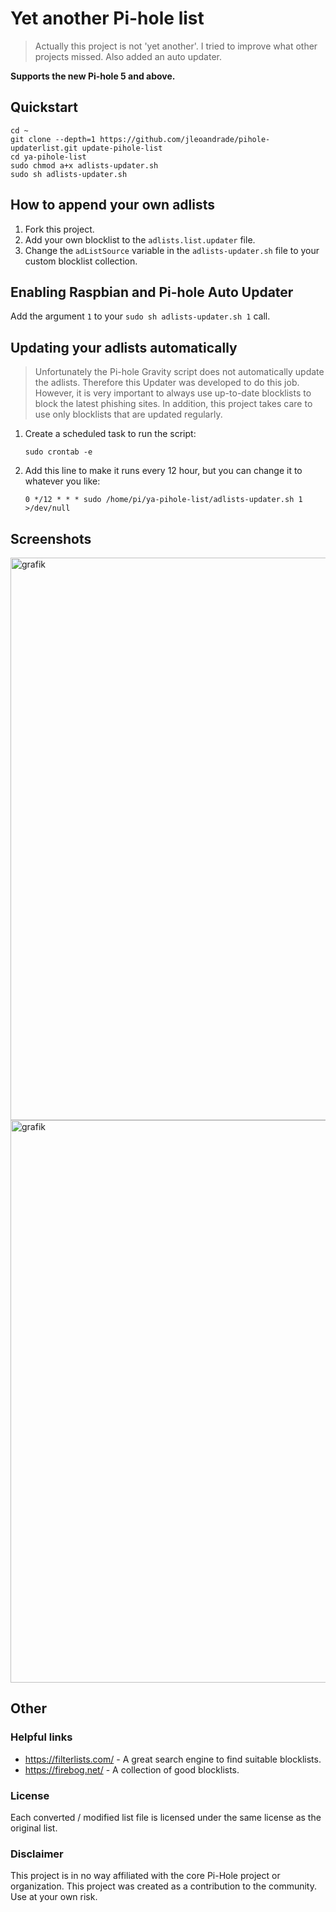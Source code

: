 # Yet another Pi-hole list

> Actually this project is not 'yet another'. I tried to improve what other projects missed. Also added an auto updater.

**Supports the new Pi-hole 5 and above.**

## Quickstart
```
cd ~
git clone --depth=1 https://github.com/jleoandrade/pihole-updaterlist.git update-pihole-list
cd ya-pihole-list
sudo chmod a+x adlists-updater.sh
sudo sh adlists-updater.sh
```


## How to append your own adlists

1. Fork this project.
2. Add your own blocklist to the ``adlists.list.updater`` file.
3. Change the ``adListSource`` variable in the `adlists-updater.sh` file to your custom blocklist collection.


## Enabling Raspbian and Pi-hole Auto Updater

Add the argument `1` to your `sudo sh adlists-updater.sh 1` call. 

## Updating your adlists automatically

> Unfortunately the Pi-hole Gravity script does not automatically update the adlists. Therefore this Updater was developed to do this job. However, it is very important to always use up-to-date blocklists to block the latest phishing sites. In addition, this project takes care to use only blocklists that are updated regularly.


1. Create a scheduled task to run the script:

	```
	sudo crontab -e
	```

2. Add this line to make it runs every 12 hour, but you can change it to whatever you like:

	```
	0 */12 * * * sudo /home/pi/ya-pihole-list/adlists-updater.sh 1 >/dev/null
	```

## Screenshots
<img width="900" alt="grafik" src="https://user-images.githubusercontent.com/4342160/115691780-a5de6180-a35e-11eb-99d9-256b86d7b921.png">

<img width="900" alt="grafik" src="https://user-images.githubusercontent.com/4342160/115691582-7d566780-a35e-11eb-93e2-59c9c5fcbd65.png">


## Other

### Helpful links
* https://filterlists.com/ - A great search engine to find suitable blocklists.
* https://firebog.net/ - A collection of good blocklists.

### License
Each converted / modified list file is licensed under the same license as the original list.
### Disclaimer
This project is in no way affiliated with the core Pi-Hole project or organization. This project was created as a contribution to the community. Use at your own risk.
